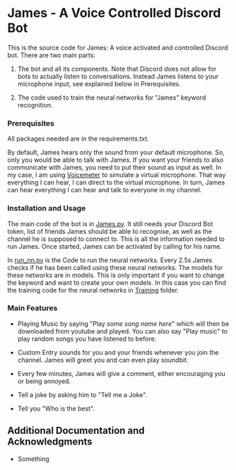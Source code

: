 # James - A Voice Controlled Discord Bot

This is the source code for James: A voice activated and controlled Discord bot. There are two main parts:

1. The bot and all its components. Note that Discord does not allow for bots to actually listen to conversations. Instead James listens to your microphone input, see explained below in Prerequisites.

2. The code used to train the neural networks for "James" keyword recognition. 

### Prerequisites

All packages needed are in the requirements.txt.

By default, James hears only the sound from your default microphone. So, only you would be able to talk with James. If you want your friends to also communicate with James, you need to put their sound as input as well. In my case, I am using [Voicemeter](https://vb-audio.com/Voicemeeter/) to simulate a virtual microphone. That way everything I can hear, I can direct to the virtual microphone. In turn, James can hear everything I can hear and talk to everyone in my channel. 

### Installation and Usage

The main code of the bot is in [James.py](James.py). It still needs your Discord Bot token, list of friends James should be able to recognise, as well as the channel he is supposed to connect to. This is all the information needed to run James. Once started, James can be activated by calling for his name. 

In [run_nn.py](run_nn.py) is the Code to run the neural networks. Every 2.5s James checks if he has been called using these neural networks. The models for these networks are in models. This is only important if you want to change the keyword and want to create your own models. In this case you can find the training code for the neural networks in [Training](Training) folder.

### Main Features

* Playing Music by saying "Play *some song name here*" which will then be downloaded from youtube and played. You can also say "Play music" to play random songs you have listened to before.

* Custom Entry sounds for you and your friends whenever you join the channel. James will greet you and can even play soundbit. 

* Every few minutes, James will give a comment, either encouraging you or being annoyed.

* Tell a joke by asking him to "Tell me a Joke". 

* Tell you "Who is the best". 


## Additional Documentation and Acknowledgments

* Something
